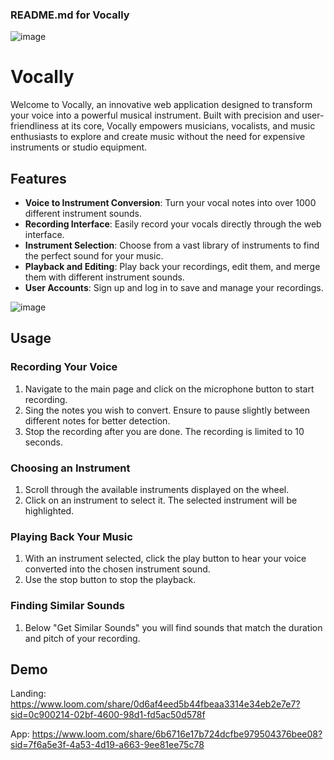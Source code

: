 ### README.md for Vocally

![image](https://github.com/user-attachments/assets/24d874e7-c370-4801-ad16-0592ff9489fe)

# Vocally

Welcome to Vocally, an innovative web application designed to transform your voice into a powerful musical instrument. Built with precision and user-friendliness at its core, Vocally empowers musicians, vocalists, and music enthusiasts to explore and create music without the need for expensive instruments or studio equipment.

## Features

- **Voice to Instrument Conversion**: Turn your vocal notes into over 1000 different instrument sounds.
- **Recording Interface**: Easily record your vocals directly through the web interface.
- **Instrument Selection**: Choose from a vast library of instruments to find the perfect sound for your music.
- **Playback and Editing**: Play back your recordings, edit them, and merge them with different instrument sounds.
- **User Accounts**: Sign up and log in to save and manage your recordings.

![image](https://github.com/user-attachments/assets/b110bab0-be49-4320-bd74-f974e30c009a)

## Usage

### Recording Your Voice

1. Navigate to the main page and click on the microphone button to start recording.
2. Sing the notes you wish to convert. Ensure to pause slightly between different notes for better detection.
3. Stop the recording after you are done. The recording is limited to 10 seconds.

### Choosing an Instrument

1. Scroll through the available instruments displayed on the wheel.
2. Click on an instrument to select it. The selected instrument will be highlighted.

### Playing Back Your Music

1. With an instrument selected, click the play button to hear your voice converted into the chosen instrument sound.
2. Use the stop button to stop the playback.

### Finding Similar Sounds

1. Below "Get Similar Sounds" you will find sounds that match the duration and pitch of your recording.


## Demo

Landing: https://www.loom.com/share/0d6af4eed5b44fbeaa3314e34eb2e7e7?sid=0c900214-02bf-4600-98d1-fd5ac50d578f

App: https://www.loom.com/share/6b6716e17b724dcfbe979504376bee08?sid=7f6a5e3f-4a53-4d19-a663-9ee81ee75c78

